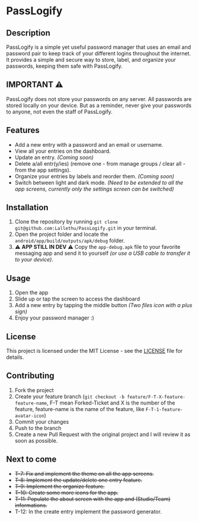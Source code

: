 # PassLogify

## Description

PassLogify is a simple yet useful password manager that uses an email and password pair to keep track of your different logins throughout the internet. It provides a simple and secure way to store, label, and organize your passwords, keeping them safe with PassLogify.

## IMPORTANT :warning:

PassLogify does not store your passwords on any server. All passwords are stored locally on your device.
But as a reminder, never give your passwords to anyone, not even the staff of PassLogify.

## Features

- Add a new entry with a password and an email or username.
- View all your entries on the dashboard.
- Update an entry. _(Coming soon)_
- Delete a/all entr(y/ies) (remove one - from manage groups / clear all - from the app settings).
- Organize your entries by labels and reorder them. _(Coming soon)_
- Switch between light and dark mode. _(Need to be extended to all the app screens, currently only the settings screen can be switched)_ 

## Installation

1. Clone the repository by running `git clone git@github.com:Lallethu/PassLogify.git` in your terminal.
2. Open the project folder and locate the `android/app/build/outputs/apk/debug` folder.
3. :warning: **APP STILL IN DEV** :warning: Copy the `app-debug.apk` file to your favorite messaging app and send it to yourself _(or use a USB cable to transfer it to your device)_.

## Usage

1. Open the app
2. Slide up or tap the screen to access the dashboard
3. Add a new entry by tapping the middle button _(Two files icon with a plus sign)_
4. Enjoy your password manager :)

## License

This project is licensed under the MIT License - see the [LICENSE](LICENSE) file for details.

## Contributing

1. Fork the project
2. Create your feature branch (`git checkout -b feature/F-T-X-feature-feature-name`, F-T mean Forked-Ticket and X is the number of the feature, feature-name is the name of the feature, like `F-T-1-feature-avatar-icon`)
3. Commit your changes
4. Push to the branch
5. Create a new Pull Request with the original project and I will review it as soon as possible.

## Next to come

- ~~T-7: Fix and implement the theme on all the app screens.~~
- ~~T-8: Implement the update/delete one entry feature.~~
- ~~T-9: Implement the organize feature.~~
- ~~T-10: Create some more icons for the app.~~
- ~~T-11: Populate the about screen with the app and (Studio/Team) informations.~~
- T-12: In the create entry implement the password generator.
